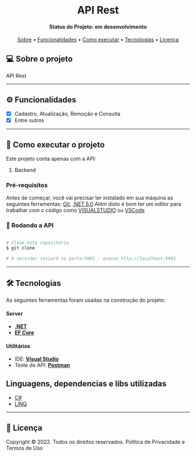 <h1 align="center">
    API Rest
</h1>

<h4 align="center"> 
	Status do Projeto: em desenvolvimento
</h4>

<p align="center">
 <a href="#-sobre-o-projeto">Sobre</a> •
 <a href="#%EF%B8%8F-funcionalidades">Funcionalidades</a> •
 <a href="#-como-executar-o-projeto">Como executar</a> • 
 <a href="#-tecnologias">Tecnologias</a> • 
 <a href="#user-content--licença">Licença</a>
</p>

## 💻 Sobre o projeto

API Rest 

---

## ⚙️ Funcionalidades

- [x] Cadastro, Atualização, Remoção e Consulta
- [x] Entre outros

---

## 🚀 Como executar o projeto

Este projeto conta apenas com a API:

1. Backend 

### Pré-requisitos

Antes de começar, você vai precisar ter instalado em sua máquina as seguintes ferramentas:
[Git](https://git-scm.com), [.NET 5.0](https://dotnet.microsoft.com/en-us/download/dotnet) 
Além disto é bom ter um editor para trabalhar com o código como [VISUALSTUDIO](https://visualstudio.microsoft.com/pt-br/downloads/) ou [VSCode](https://code.visualstudio.com/)

### 🎲 Rodando a API

```bash

# Clone este repositório
$ git clone 

# O servidor inciará na porta:5001 - acesse http://localhost:5001

```

---

## 🛠 Tecnologias

As seguintes ferramentas foram usadas na construção do projeto:

#### **Server**

- **[.NET](https://dotnet.microsoft.com/en-us/)**
- **[EF Core](https://docs.microsoft.com/pt-br/ef/core/)**

#### [](https://github.com/tgmarinho/Ecoleta#utilit%C3%A1rios)**Utilitários**

- IDE: **[Visual Studio](https://visualstudio.microsoft.com/)**
- Teste de API: **[Postman](https://www.postman.com/)**

## Linguagens, dependencias e libs utilizadas 

- [C#](https://docs.microsoft.com/pt-br/dotnet/csharp/)
- [LINQ](https://docs.microsoft.com/pt-br/dotnet/csharp/programming-guide/concepts/linq/)

---

## 📝 Licença

Copyright © 2022. Todos os direitos reservados. Política de Privacidade e Termos de Uso
